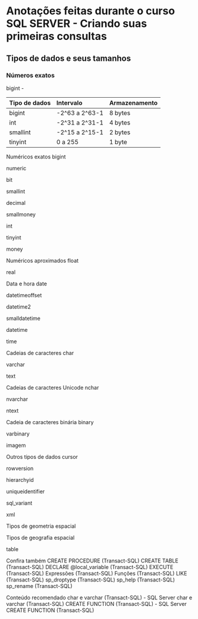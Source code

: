 # Anotações feitas durante o curso SQL SERVER - Criando suas primeiras consultas

## Tipos de dados e seus tamanhos

### Números exatos

bigint -

| Tipo de dados | Intervalo | Armazenamento |
|:---|:---|:---|
|bigint| -2^63 a 2^63-1 | 8 bytes|
|int| -2^31 a 2^31-1| 4 bytes|
|smallint| -2^15 a 2^15-1 |2 bytes|
|tinyint| 0 a 255| 1 byte|

Numéricos exatos
bigint

numeric

bit

smallint

decimal

smallmoney

int

tinyint

money

Numéricos aproximados
float

real

Data e hora
date

datetimeoffset

datetime2

smalldatetime

datetime

time

Cadeias de caracteres
char

varchar

text

Cadeias de caracteres Unicode
nchar

nvarchar

ntext

Cadeia de caracteres binária
binary

varbinary

imagem

Outros tipos de dados
cursor

rowversion

hierarchyid

uniqueidentifier

sql_variant

xml

Tipos de geometria espacial

Tipos de geografia espacial

table

Confira também
CREATE PROCEDURE (Transact-SQL)
CREATE TABLE (Transact-SQL)
DECLARE @local_variable (Transact-SQL) EXECUTE (Transact-SQL)
Expressões (Transact-SQL)
Funções (Transact-SQL)
LIKE (Transact-SQL)
sp_droptype (Transact-SQL)
sp_help (Transact-SQL)
sp_rename (Transact-SQL)

Conteúdo recomendado
char e varchar (Transact-SQL) - SQL Server
char e varchar (Transact-SQL)
CREATE FUNCTION (Transact-SQL) - SQL Server
CREATE FUNCTION (Transact-SQL)
